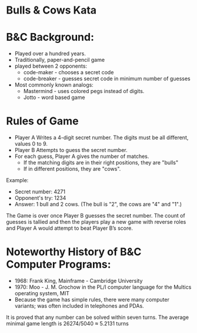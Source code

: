 # Bulls & Cows Kata

# B&C Background:
- Played over a hundred years. 
- Traditionally, paper-and-pencil game
- played between 2 opponents: 
  - code-maker - chooses a secret code
  - code-breaker - guesses secret code in minimum number of guesses
- Most commonly known analogs: 
  - Mastermind - uses colored pegs instead of digits. 
  - Jotto - word based game


# Rules of Game
- Player A Writes a 4-digit secret number. The digits must be all different, values 0 to 9.
- Player B Attempts to guess the secret number.
- For each guess, Player A gives the number of matches. 
	-  If the matching digits are in their right positions, they are "bulls"
	-  If in different positions, they are "cows". 

Example:
- Secret number: 4271
- Opponent's try: 1234
- Answer: 1 bull and 2 cows. (The bull is "2", the cows are "4" and "1".)

The Game is over once Player B guesses the secret number. 
The count of guesses is tallied and then the players play a new game with reverse roles and Player A would attempt to beat Player B’s score.


# Noteworthy History of B&C Computer Programs:
- 1968: Frank King, Mainframe - Cambridge University
- 1970: Moo - J. M. Grochow in the PL/I computer language for the Multics operating system, MIT
- Because the game has simple rules, there were many computer variants; was often included in telephones and PDAs.

It is proved that any number can be solved within seven turns. 
The average minimal game length is 26274/5040 ≈ 5.2131 turns
